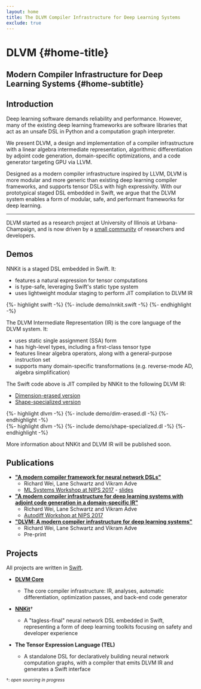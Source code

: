 ```yaml
---
layout: home
title: The DLVM Compiler Infrastructure for Deep Learning Systems
exclude: true
---
```


# DLVM {#home-title}

## Modern Compiler Infrastructure for Deep Learning Systems {#home-subtitle}

## Introduction

Deep learning software demands reliability and performance.
However, many of the existing deep learning frameworks are software libraries
that act as an unsafe DSL in Python and a computation graph interpreter.

We present DLVM, a design and implementation of a compiler infrastructure
with a linear algebra intermediate representation, algorithmic differentiation
by adjoint code generation, domain-specific optimizations, and a code generator
targeting GPU via LLVM.

Designed as a modern compiler infrastructure inspired by LLVM, DLVM is more modular
and more generic than existing deep learning compiler frameworks, and supports
tensor DSLs with high expressivity. With our prototypical staged DSL embedded in Swift,
we argue that the DLVM system enables a form of modular, safe, and performant frameworks
for deep learning.

---

DLVM started as a research project at University of Illinois at
Urbana-Champaign, and is now driven by a [small community](http://dlvm.org/people)
of researchers and developers.

## Demos

NNKit is a staged DSL embedded in Swift. It:
 - features a natural expression for tensor computations
 - is type-safe, leveraging Swift's static type system
 - uses lightweight modular staging to perform JIT compilation to DLVM IR

{%- highlight swift -%}
{%- include demo/nnkit.swift -%}
{%- endhighlight -%}

The DLVM Intermediate Representation (IR) is the core language of the DLVM system. It:
 - uses static single assignment (SSA) form
 - has high-level types, including a first-class tensor type
 - features linear algebra operators, along with a general-purpose instruction set
 - supports many domain-specific transformations (e.g. reverse-mode AD, algebra simplification)

The Swift code above is JIT compiled by NNKit to the following DLVM IR:

<ul class="nav nav-tabs" id="dlvm-ir-demo" role="tablist">
  <li class="nav-item">
    <a class="nav-link active" id="dim-erased-tab" data-toggle="tab" href="#dim-erased" role="tab" aria-controls="dim-erased" aria-selected="true">
      Dimension-erased version
    </a>
  </li>
  <li class="nav-item">
    <a class="nav-link" id="shape-specialized-tab" data-toggle="tab" href="#shape-specialized" role="tab" aria-controls="shape-specialized" aria-selected="false">
      Shape-specialized version
    </a>
  </li>
</ul>
<div class="tab-content" id="dlvm-ir-demo-content">
  <div class="tab-pane fade show active" id="dim-erased" role="tabpanel" aria-labelledby="dim-erased-tab">
    {%- highlight dlvm -%}
    {%- include demo/dim-erased.dl -%}
    {%- endhighlight -%}
  </div>
  <div class="tab-pane fade" id="shape-specialized" role="tabpanel" aria-labelledby="shape-specialized-tab">
    {%- highlight dlvm -%}
    {%- include demo/shape-specialized.dl -%}
    {%- endhighlight -%}
  </div>
</div>

More information about NNKit and DLVM IR will be published soon.

## Publications

- [**"A modern compiler framework for neural network DSLs"**](http://learningsys.org/nips17/assets/papers/paper_23.pdf)
  - Richard Wei, Lane Schwartz and Vikram Adve
  - [ML Systems Workshop at NIPS 2017](http://learningsys.org/nips17/) - [slides](http://learningsys.org/nips17/assets/slides/dlvm-nips17.pdf)
- [**"A modern compiler infrastructure for deep learning systems with adjoint code generation in a domain-specific IR"**](https://openreview.net/forum?id=SJo1PLzCW)
  - Richard Wei, Lane Schwartz and Vikram Adve
  - [Autodiff Workshop at NIPS 2017](https://autodiff-workshop.github.io/)
- [**"DLVM: A modern compiler infrastructure for deep learning systems"**](https://arxiv.org/abs/1711.03016)
  - Richard Wei, Lane Schwartz and Vikram Adve
  - Pre-print

## Projects

All projects are written in [Swift](https://swift.org/about).

- [**DLVM Core**](https://github.com/dlvm-team/dlvm-core)
  - The core compiler infrastructure: IR, analyses, automatic differentiation,
    optimization passes, and back-end code generator

- [**NNKit**](https://github.com/dlvm-team/NNKit)†
  - A "tagless-final" neural network DSL embedded in Swift, representing a form
    of deep learning toolkits focusing on safety and developer experience

- **The Tensor Expression Language (TEL)**
  - A standalone DSL for declaratively building neural network computation
    graphs, with a compiler that emits DLVM IR and generates a Swift interface

<sup>†: *open sourcing in progress*</sup>
